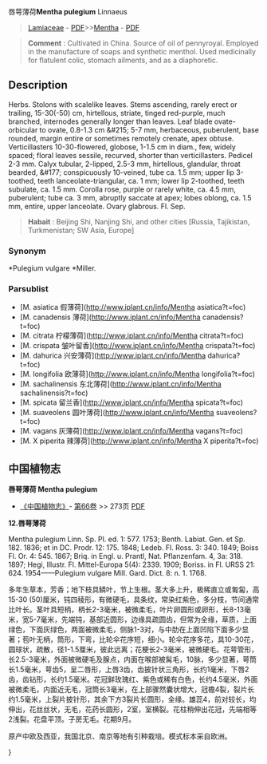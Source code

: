 唇萼薄荷**Mentha pulegium** Linnaeus

> [Lamiaceae](http://www.iplant.cn/info/Lamiaceae?t=foc) - [PDF](http://www.iplant.cn/foc/pdf/Lamiaceae.pdf)>>[Mentha](http://www.iplant.cn/info/Mentha?t=foc) - [PDF](http://www.iplant.cn/foc/pdf/Mentha.pdf)

> **Comment** : 
> Cultivated in China. Source of oil of pennyroyal. Employed in the manufacture of soaps and synthetic menthol. Used medicinally for flatulent colic, stomach ailments, and as a diaphoretic.

## Description

Herbs. Stolons with scalelike leaves. Stems ascending, rarely erect or trailing, 15-30(-50) cm, hirtellous, striate, tinged red-purple, much branched, internodes generally longer than leaves. Leaf blade ovate-orbicular to ovate, 0.8-1.3 cm &amp;#215; 5-7 mm, herbaceous, puberulent, base rounded, margin entire or sometimes remotely crenate, apex obtuse. Verticillasters 10-30-flowered, globose, 1-1.5 cm in diam., few, widely spaced; floral leaves sessile, recurved, shorter than verticillasters. Pedicel 2-3 mm. Calyx tubular, 2-lipped, 2.5-3 mm, hirtellous, glandular, throat bearded, &amp;#177; conspicuously 10-veined, tube ca. 1.5 mm; upper lip 3-toothed, teeth lanceolate-triangular, ca. 1 mm; lower lip 2-toothed, teeth subulate, ca. 1.5 mm. Corolla rose, purple or rarely white, ca. 4.5 mm, puberulent; tube ca. 3 mm, abruptly saccate at apex; lobes oblong, ca. 1.5 mm, entire, upper lanceolate. Ovary glabrous. Fl. Sep.

> **Habait** : 
> Beijing Shi, Nanjing Shi, and other cities [Russia, Tajikistan, Turkmenistan; SW Asia, Europe]

### Synonym
*Pulegium vulgare *Miller.

### Parsublist

* [M.  asiatica  假薄荷](http://www.iplant.cn/info/Mentha asiatica?t=foc)
* [M.  canadensis  薄荷](http://www.iplant.cn/info/Mentha canadensis?t=foc)
* [M.  citrata  柠檬薄荷](http://www.iplant.cn/info/Mentha citrata?t=foc)
* [M.  crispata  皱叶留香](http://www.iplant.cn/info/Mentha crispata?t=foc)
* [M.  dahurica  兴安薄荷](http://www.iplant.cn/info/Mentha dahurica?t=foc)
* [M.  longifolia  欧薄荷](http://www.iplant.cn/info/Mentha longifolia?t=foc)
* [M.  sachalinensis  东北薄荷](http://www.iplant.cn/info/Mentha sachalinensis?t=foc)
* [M.  spicata  留兰香](http://www.iplant.cn/info/Mentha spicata?t=foc)
* [M.  suaveolens  圆叶薄荷](http://www.iplant.cn/info/Mentha suaveolens?t=foc)
* [M.  vagans  灰薄荷](http://www.iplant.cn/info/Mentha vagans?t=foc)
* [M.  X piperita  辣薄荷](http://www.iplant.cn/info/Mentha X piperita?t=foc)

## 中国植物志

**唇萼薄荷 Mentha pulegium**

* [《中国植物志》](http://www.iplant.cn/frps)- [第66卷](http://www.iplant.cn/frps/vol/66) >> 273页 [PDF](http://www.iplant.cn/frps/pdf/66/273.PDF)

**12.唇萼薄荷**

Mentha pulegium Linn. Sp. Pl. ed. 1: 577. 1753; Benth. Labiat. Gen. et Sp. 182. 1836; et in DC. Prodr. 12: 175. 1848; Ledeb. Fl. Ross. 3: 340. 1849; Boiss Fl. Or. 4: 545. 1867; Briq. in Engl. u. Prantl, Nat. Pflanzenfam. 4, 3a: 318. 1897; Hegi, Illustr. Fl. Mittel-Europa 5(4): 2339. 1909; Boriss. in Fl. URSS 21: 624. 1954——Pulegium vulgare Mill. Gard. Dict. 8: n. 1. 1768.

多年生草本，芳香；地下枝具鳞叶，节上生根。茎大多上升，极稀直立或匍匐，高15-30 (50)厘米，钝四稜形，有微硬毛，具条纹，常染红紫色，多分枝，节间通常比叶长。茎叶具短柄，柄长2-3毫米，被微柔毛，叶片卵圆形或卵形，长8-13毫米，宽5-7毫米，先端钝，基部近圆形，边缘具疏圆齿，但常为全缘，草质，上面绿色，下面灰绿色，两面被微柔毛，侧脉1-3对，与中肋在上面凹陷下面多少显著；苞叶无柄，筒形，下弯，比轮伞花序短，细小。轮伞花序多花，具10-30花，圆球状，疏散，径1-1.5厘米，彼此远离；花梗长2-3毫米，被微硬毛。花萼管形，长2.5-3毫米，外面被微硬毛及腺点，内面在喉部被髯毛，10脉，多少显著，萼筒长1.5毫米，萼齿5，呈二唇形，上唇3齿，齿披针状三角形，长约1毫米，下唇2齿，齿钻形，长约1.5毫米。花冠鲜玫瑰红、紫色或稀有白色，长约4.5毫米，外面被微柔毛，内面近无毛，冠筒长3毫米，在上部骤然囊状增大，冠檐4裂，裂片长约1.5毫米，上裂片披针形，其余下方3裂片长圆形，全缘。雄蕊4，前对较长，均伸出，花丝丝状，无毛，花药长圆形，2室，室横裂。花柱稍伸出花冠，先端相等2浅裂。花盘平顶。子房无毛。花期9月。

原产中欧及西亚，我国北京、南京等地有引种栽培。模式标本采自欧洲。

}